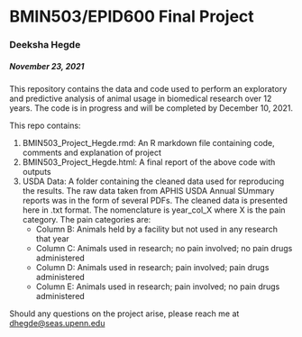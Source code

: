 # BMIN503/EPID600 Final Project

### Deeksha Hegde
##### November 23, 2021

This repository contains the data and code used to perform an exploratory and predictive analysis of animal usage in biomedical research over 12 years. The code is in progress and will be completed by December 10, 2021.

This repo contains:
1. BMIN503_Project_Hegde.rmd: An R markdown file containing code, comments and explanation of project
2. BMIN503_Project_Hegde.html: A final report of the above code with outputs
3. USDA Data: A folder containing the cleaned data used for reproducing the results. The raw data taken from APHIS USDA Annual SUmmary reports was in the form of several PDFs. The cleaned data is presented here in .txt format. The nomenclature is year_col_X where X is the pain category. The pain categories are:
    - Column B: Animals held by a facility but not used in any research that year
    - Column C: Animals used in research; no pain involved; no pain drugs administered
    - Column D: Animals used in research; pain involved; pain drugs administered
    - Column E: Animals used in research; pain involved; no pain drugs administered

Should any questions on the project arise, please reach me at dhegde@seas.upenn.edu
